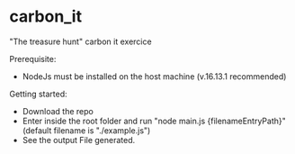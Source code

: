 # carbon_it
"The treasure hunt" carbon it exercice

Prerequisite:
- NodeJs must be installed on the host machine (v.16.13.1 recommended)

Getting started:
- Download the repo
- Enter inside the root folder and run "node main.js {filenameEntryPath}" (default filename is "./example.js")
- See the output File generated. 
